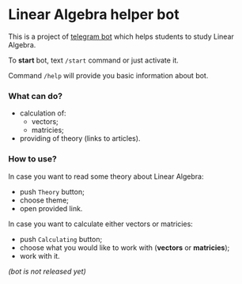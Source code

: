 # Linear Algebra helper bot
This is a project of [telegram bot](https://t.me/LinalHelperBot) which helps students to study Linear Algebra.

To **start** bot, text `/start` command or just activate it.

Command `/help` will provide you basic information about bot.

### What can do?
- calculation of:
  - vectors;
  - matricies;
- providing of theory (links to articles). 


### How to use?
In case you want to read some theory about Linear Algebra:
- push `Theory` button;
- choose theme;
- open provided link.

In case you want to calculate either vectors or matricies:
- push `Calculating` button;
- choose what you would like to work with (**vectors** or **matricies**);
- work with it. 

_(bot is not released yet)_
